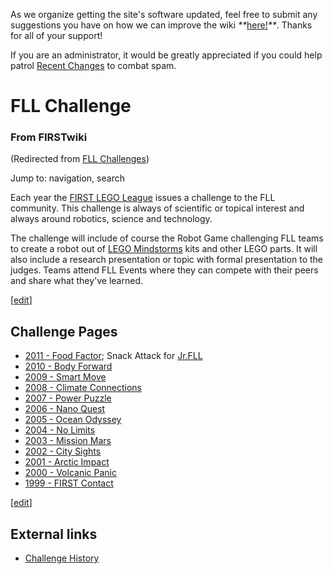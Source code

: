 As we organize getting the site's software updated, feel free to submit any
suggestions you have on how we can improve the wiki
_**_[here!](/index.php/User:Hallry/Suggestions "User:Hallry/Suggestions"
)_**_. Thanks for all of your support!

If you are an administrator, it would be greatly appreciated if you could help
patrol [Recent Changes](/index.php/Special:Recentchanges
"Special:Recentchanges" ) to combat spam.

# FLL Challenge

### From FIRSTwiki

(Redirected from [FLL Challenges](/index.php?title=FLL_Challenges&redirect=no
"FLL Challenges" ))

Jump to: navigation, search

Each year the [FIRST LEGO League](/index.php/FIRST_LEGO_League "FIRST LEGO
League" ) issues a challenge to the FLL community. This challenge is always of
scientific or topical interest and always around robotics, science and
technology.

The challenge will include of course the Robot Game challenging FLL teams to
create a robot out of [LEGO Mindstorms](/index.php/LEGO_Mindstorms "LEGO
Mindstorms" ) kits and other LEGO parts. It will also include a research
presentation or topic with formal presentation to the judges. Teams attend FLL
Events where they can compete with their peers and share what they've learned.

[[edit](/index.php?title=FLL_Challenge&action=edit&section=1 "Edit section:
Challenge Pages" )]

## Challenge Pages

  * [2011 - Food Factor](/index.php?title=Food_Factor&action=edit "Food Factor" ); Snack Attack for [Jr.FLL](/index.php?title=Jr.FLL&action=edit "Jr.FLL" )
  * [2010 - Body Forward](/index.php/Body_Forward "Body Forward" )
  * [2009 - Smart Move](/index.php?title=Smart_Move&action=edit "Smart Move" )
  * [2008 - Climate Connections](/index.php?title=Climate_Connections&action=edit "Climate Connections" )
  * [2007 - Power Puzzle](/index.php/Power_Puzzle "Power Puzzle" )
  * [2006 - Nano Quest](/index.php/Nano_Quest "Nano Quest" )
  * [2005 - Ocean Odyssey](/index.php/Ocean_Odyssey "Ocean Odyssey" )
  * [2004 - No Limits](/index.php/No_Limits "No Limits" )
  * [2003 - Mission Mars](/index.php/Mission_Mars "Mission Mars" )
  * [2002 - City Sights](/index.php/City_Sights "City Sights" )
  * [2001 - Arctic Impact](/index.php/Arctic_Impact "Arctic Impact" )
  * [2000 - Volcanic Panic](/index.php/Volcanic_Panic "Volcanic Panic" )
  * [1999 - FIRST Contact](/index.php/FIRST_Contact "FIRST Contact" )

[[edit](/index.php?title=FLL_Challenge&action=edit&section=2 "Edit section:
External links" )]

##  External links

  * [Challenge History](http://www.firstlegoleague.org/default.aspx?pid=470 "http://www.firstlegoleague.org/default.aspx?pid=470" )

